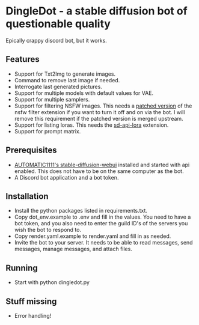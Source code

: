 # DingleDot - a stable diffusion bot of questionable quality

Epically crappy discord bot, but it works.

## Features
- Support for Txt2Img to generate images.
- Command to remove last image if needed.
- Interrogate last generated pictures.
- Support for multiple models with default values for VAE.
- Support for multiple samplers.
- Support for filtering NSFW images. This needs a [patched version](https://github.com/dmelani/stable-diffusion-webui-nsfw-censor) of the nsfw filter extension if you want to turn it off and on via the bot. I will remove this requirement if the patched version is merged upstream.
- Support for listing loras. This needs the [sd-api-lora](https://github.com/dmelani/sd-api-lora) extension.
- Support for prompt matrix.

## Prerequisites
- [AUTOMATIC1111's stable-diffusion-webui](https://github.com/AUTOMATIC1111/stable-diffusion-webui) installed and started with api enabled. This does not have to be on the same computer as the bot.
- A Discord bot application and a bot token.

## Installation
- Install the python packages listed in requirements.txt.
- Copy dot\_env.example to .env and fill in the values. You need to have a bot token, and you also need to enter the guild ID's of the servers you wish the bot to respond to. 
- Copy render.yaml.example to render.yaml and fill in as needed.
- Invite the bot to your server. It needs to be able to read messages, send messages, manage messages, and attach files.

## Running
- Start with python dingledot.py

## Stuff missing
- Error handling!
